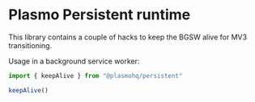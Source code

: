 # Plasmo Persistent runtime

This library contains a couple of hacks to keep the BGSW alive for MV3 transitioning.

Usage in a background service worker:

```ts
import { keepAlive } from "@plasmohq/persistent"

keepAlive()
```
